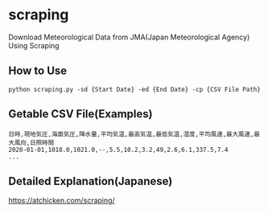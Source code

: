 # scraping
Download Meteorological Data from JMA(Japan Meteorological Agency) Using Scraping

## How to Use
```bash:bash
python scraping.py -sd {Start Date} -ed {End Date} -cp {CSV File Path}
```

## Getable CSV File(Examples)
```csv:csv
日時,現地気圧,海面気圧,降水量,平均気温,最高気温,最低気温,湿度,平均風速,最大風速,最大風向,日照時間
2020-01-01,1018.0,1021.0,--,5.5,10.2,3.2,49,2.6,6.1,337.5,7.4
...
```

## Detailed Explanation(Japanese)

https://atchicken.com/scraping/
